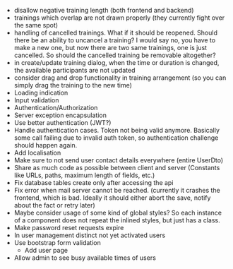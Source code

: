 - disallow negative training length (both frontend and backend)
- trainings which overlap are not drawn properly (they currently fight over the same spot)
- handling of cancelled trainings. What if it should be reopened. Should there be an ability to uncancel a training? I would say no, you have to make a new one, but now there are two same trainings, one is just cancelled. So should the cancelled training be removable altogether?
- in create/update training dialog, when the time or duration is changed, the available participants are not updated
- consider drag and drop functionality in training arrangement (so you can simply drag the training to the new time)
- Loading indication
- Input validation
- Authentication/Authorization
- Server exception encapsulation
- Use better authentication (JWT?)
- Handle authentication cases. Token not being valid anymore. Basically some call failing due to invalid auth token, so authentication challenge should happen again.
- Add localisation
- Make sure to not send user contact details everywhere (entire UserDto)
- Share as much code as possible between client and server (Constants like URLs, paths, maximum length of fields, etc.)
- Fix database tables create only after accessing the api
- Fix error when mail server cannot be reached. (currently it crashes the frontend, which is bad. Ideally it should either abort the save, notify about the fact or retry later)
- Maybe consider usage of some kind of global styles? So each instance of a component does not repeat the inlined styles, but just has a class.
- Make password reset requests expire
- In user management distinct not yet activated users
- Use bootstrap form validation
  - Add user page
- Allow admin to see busy available times of users
